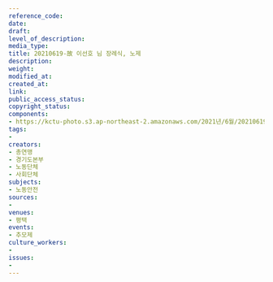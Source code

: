 ```yaml
---
reference_code: 
date: 
draft: 
level_of_description: 
media_type: 
title: 20210619-故 이선호 님 장례식, 노제
description: 
weight: 
modified_at: 
created_at: 
link: 
public_access_status: 
copyright_status: 
components:
- https://kctu-photo.s3.ap-northeast-2.amazonaws.com/2021년/6월/20210619-故+이선호+님+장례식,+노제/_R620089.jpg
tags:
- 
creators:
- 총연맹
- 경기도본부
- 노동단체
- 사회단체
subjects:
- 노동안전
sources:
- 
venues:
- 평택
events:
- 추모제
culture_workers:
- 
issues:
- 
---
```


